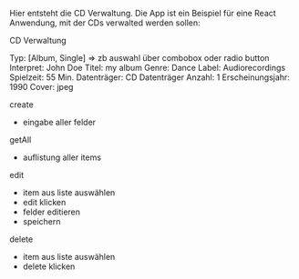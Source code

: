 Hier entsteht die CD Verwaltung.
Die App ist ein Beispiel für eine React Anwendung, mit der CDs verwalted werden sollen:


CD Verwaltung

Typ: [Album, Single] => zb auswahl über combobox oder radio button
Interpret: John Doe
Titel: my album
Genre: Dance
Label: Audiorecordings
Spielzeit: 55 Min.
Datenträger: CD
Datenträger Anzahl: 1
Erscheinungsjahr: 1990
Cover: jpeg

create
- eingabe aller felder

getAll
- auflistung aller items

edit
- item aus liste auswählen
- edit klicken
- felder editieren
- speichern

delete
- item aus liste auswählen
- delete klicken
